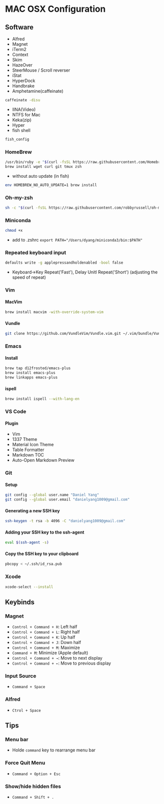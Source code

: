 # MAC OSX Configuration

## Software
- Alfred
- Magnet
- iTerm2
- Context
- Skim
- HazeOver
- SteerMouse / Scroll reverser
- iStat
- HyperDock
- Handbrake
- Amphetamine(caffeinate) 

```bash
caffeinate -disu
```

- IINA(Video)
- NTFS for Mac
- Keka(zip)
- Hyper
- fish shell

```bash
fish_config
```

### HomeBrew
```bash
/usr/bin/ruby -e "$(curl -fsSL https://raw.githubusercontent.com/Homebrew/install/master/install)"
brew install wget curl git tmux zsh
```
- without auto update (in fish)
```bash
env HOMEBREW_NO_AUTO_UPDATE=1 brew install
```

### Oh-my-zsh
```bash
sh -c "$(curl -fsSL https://raw.githubusercontent.com/robbyrussell/oh-my-zsh/master/tools/install.sh)"
```

### Miniconda
```bash
chmod +x 
```

- add to .zshrc `export PATH="/Users/dyang/miniconda3/bin:$PATH"`


### Repeated keyboard input
```bash
defaults write -g applepressandholdenabled -bool false
```
- Keyboard->Key Repeat('Fast'), Delay Unitl Repeat('Short') (adjusting the speed of repeat)

### Vim
#### MacVim
```bash
brew install macvim -with-override-system-vim
```
#### Vundle
```bash
git clone https://github.com/VundleVim/Vundle.vim.git ~/.vim/bundle/Vundle.vim
```
### Emacs
#### Install
```bash
brew tap d12frosted/emacs-plus
brew install emacs-plus
brew linkapps emacs-plus
```
#### ispell
```bash
brew install ispell --with-lang-en
```

### VS Code
#### Plugin
- Vim
- 1337 Theme
- Material Icon Theme
- Table Formatter
- Markdown TOC
- Auto-Open Markdown Preview

### Git
#### Setup
```bash
git config --global user.name "Daniel Yang"
git config --global user.email "danielyang1009@gmail.com"
```
#### Generating a new SSH key
```bash
ssh-keygen -t rsa -b 4096 -C "danielyang1009@gmail.com"
```
#### Adding your SSH key to the ssh-agent
```bash
eval $(ssh-agent -s)
```
#### Copy the SSH key to your clipboard
```bash
pbcopy < ~/.ssh/id_rsa.pub
```

### Xcode
```bash
xcode-select --install
```

## Keybinds
### Magnet
- `Control + Command + H`: Left half
- `Control + Command + L`: Right half
- `Control + Command + K`: Up half
- `Control + Command + J`: Down half
- `Control + Command + M`: Maximize
- `Command + M`: Minimize (Apple default)
- `Control + Command + →`: Move to next display
- `Control + Command + ←`: Move to previous display

### Input Source
- `Command + Space`

### Alfred
- `Ctrol + Space`

## Tips
### Menu bar
- Holde `command` key to rearrange menu bar

### Force Quit Menu
- `Command + Option + Esc`

### Show/hide hidden files
- `Command + Shift + .`
